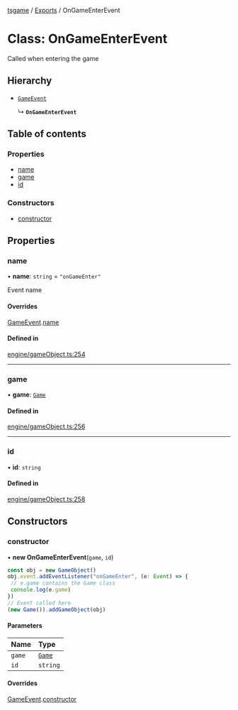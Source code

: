 [tsgame](../README.md) / [Exports](../modules.md) / OnGameEnterEvent

# Class: OnGameEnterEvent

Called when entering the game

## Hierarchy

- [`GameEvent`](GameEvent.md)

  ↳ **`OnGameEnterEvent`**

## Table of contents

### Properties

- [name](OnGameEnterEvent.md#name)
- [game](OnGameEnterEvent.md#game)
- [id](OnGameEnterEvent.md#id)

### Constructors

- [constructor](OnGameEnterEvent.md#constructor)

## Properties

### name

• **name**: `string` = `"onGameEnter"`

Event name

#### Overrides

[GameEvent](GameEvent.md).[name](GameEvent.md#name)

#### Defined in

[engine/gameObject.ts:254](https://github.com/ashleycheung/tsgame/blob/46dfc92/src/engine/gameObject.ts#L254)

___

### game

• **game**: [`Game`](Game.md)

#### Defined in

[engine/gameObject.ts:256](https://github.com/ashleycheung/tsgame/blob/46dfc92/src/engine/gameObject.ts#L256)

___

### id

• **id**: `string`

#### Defined in

[engine/gameObject.ts:258](https://github.com/ashleycheung/tsgame/blob/46dfc92/src/engine/gameObject.ts#L258)

## Constructors

### constructor

• **new OnGameEnterEvent**(`game`, `id`)

```typescript
const obj = new GameObject()
obj.event.addEventListener("onGameEnter", (e: Event) => {
 // e.game contains the Game class
 console.log(e.game)
})
// Event called here
(new Game()).addGameObject(obj)
```

#### Parameters

| Name | Type |
| :------ | :------ |
| `game` | [`Game`](Game.md) |
| `id` | `string` |

#### Overrides

[GameEvent](GameEvent.md).[constructor](GameEvent.md#constructor)
